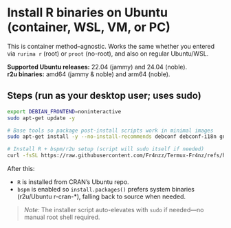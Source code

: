 # Install R binaries on Ubuntu (container, WSL, VM, or PC)

This is container method–agnostic. Works the same whether you entered via `rurima r` (root) or `proot` (no-root), and also on regular Ubuntu/WSL.

**Supported Ubuntu releases:** 22.04 (jammy) and 24.04 (noble).  
**r2u binaries:** amd64 (jammy & noble) and arm64 (noble).

## Steps (run as your desktop user; uses sudo)

```bash
export DEBIAN_FRONTEND=noninteractive
sudo apt-get update -y

# Base tools so package post-install scripts work in minimal images
sudo apt-get install -y --no-install-recommends debconf debconf-i18n gnupg ca-certificates curl

# Install R + bspm/r2u setup (script will sudo itself if needed)
curl -fsSL https://raw.githubusercontent.com/Fr4nzz/Termux-Fr4nz/refs/heads/main/setup-r-binaries.sh | sudo bash
```

After this:

* `R` is installed from CRAN’s Ubuntu repo.
* `bspm` is enabled so `install.packages()` prefers system binaries (r2u/Ubuntu r-cran-*), falling back to source when needed.

> *Note:* The installer script auto-elevates with `sudo` if needed—no manual root shell required.
